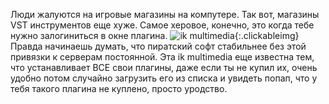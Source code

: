 ---
---
Люди жалуются на игровые магазины на компутере.
Так вот, магазины VST инструментов еще хуже.
Самое херовое, конечно, это когда тебе нужно залогиниться в окне плагина.
![ik multimedia]({{site.url}}/assets/images/ikmultimedia.png){:.clickableimg}
Правда начинаешь думать, что пиратский софт стабильнее без этой привязки к серверам постоянной.
Эта ik multimedia еще известна тем, что устанавливает ВСЕ свои плагины, даже если ты не купил их, очень удобно потом случайно загрузить его из списка и увидеть попап, что у тебя такого плагина не куплено, просто уродство.